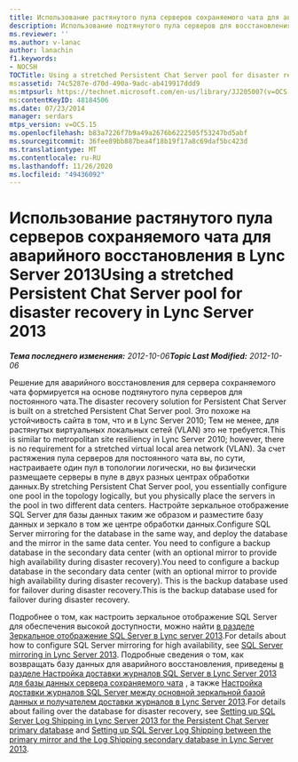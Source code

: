 ```yaml
---
title: Использование растянутого пула серверов сохраняемого чата для аварийного восстановления
description: Использование подтянутого пула серверов для восстановления после сбоя.
ms.reviewer: ''
ms.author: v-lanac
author: lanachin
f1.keywords:
- NOCSH
TOCTitle: Using a stretched Persistent Chat Server pool for disaster recovery
ms:assetid: 74c5287e-d70d-490a-9adc-ab419917ddd9
ms:mtpsurl: https://technet.microsoft.com/en-us/library/JJ205007(v=OCS.15)
ms:contentKeyID: 48184506
ms.date: 07/23/2014
manager: serdars
mtps_version: v=OCS.15
ms.openlocfilehash: b83a7226f7b9a49a2676b6222505f53247bd5abf
ms.sourcegitcommit: 36fee89bb887bea4f18b19f17a8c69daf5bc423d
ms.translationtype: MT
ms.contentlocale: ru-RU
ms.lasthandoff: 11/26/2020
ms.locfileid: "49436092"
---
```

# <a name="using-a-stretched-persistent-chat-server-pool-for-disaster-recovery-in-lync-server-2013"></a><span data-ttu-id="c452b-103">Использование растянутого пула серверов сохраняемого чата для аварийного восстановления в Lync Server 2013</span><span class="sxs-lookup"><span data-stu-id="c452b-103">Using a stretched Persistent Chat Server pool for disaster recovery in Lync Server 2013</span></span>

<div data-xmlns="http://www.w3.org/1999/xhtml">

<div class="topic" data-xmlns="http://www.w3.org/1999/xhtml" data-msxsl="urn:schemas-microsoft-com:xslt" data-cs="https://msdn.microsoft.com/">

<div data-asp="https://msdn2.microsoft.com/asp">



</div>

<div id="mainSection">

<div id="mainBody"><span data-ttu-id="c452b-104">

<span> </span></span><span class="sxs-lookup"><span data-stu-id="c452b-104">

<span> </span></span></span>

<span data-ttu-id="c452b-105">_**Тема последнего изменения:** 2012-10-06_</span><span class="sxs-lookup"><span data-stu-id="c452b-105">_**Topic Last Modified:** 2012-10-06_</span></span>

<span data-ttu-id="c452b-106">Решение для аварийного восстановления для сервера сохраняемого чата формируется на основе подтянутого пула серверов для постоянного чата.</span><span class="sxs-lookup"><span data-stu-id="c452b-106">The disaster recovery solution for Persistent Chat Server is built on a stretched Persistent Chat Server pool.</span></span> <span data-ttu-id="c452b-107">Это похоже на устойчивость сайта в том, что и в Lync Server 2010; Тем не менее, для растянутых виртуальных локальных сетей (VLAN) это не требуется.</span><span class="sxs-lookup"><span data-stu-id="c452b-107">This is similar to metropolitan site resiliency in Lync Server 2010; however, there is no requirement for a stretched virtual local area network (VLAN).</span></span> <span data-ttu-id="c452b-108">За счет растяжения пула серверов для постоянного чата вы, по сути, настраиваете один пул в топологии логически, но вы физически размещаете серверы в пуле в двух разных центрах обработки данных.</span><span class="sxs-lookup"><span data-stu-id="c452b-108">By stretching Persistent Chat Server pool, you essentially configure one pool in the topology logically, but you physically place the servers in the pool in two different data centers.</span></span> <span data-ttu-id="c452b-109">Настройте зеркальное отображение SQL Server для базы данных таким же образом и разместите базу данных и зеркало в том же центре обработки данных.</span><span class="sxs-lookup"><span data-stu-id="c452b-109">Configure SQL Server mirroring for the database in the same way, and deploy the database and the mirror in the same data center.</span></span> <span data-ttu-id="c452b-110">You need to configure a backup database in the secondary data center (with an optional mirror to provide high availability during disaster recovery).</span><span class="sxs-lookup"><span data-stu-id="c452b-110">You need to configure a backup database in the secondary data center (with an optional mirror to provide high availability during disaster recovery).</span></span> <span data-ttu-id="c452b-111">This is the backup database used for failover during disaster recovery.</span><span class="sxs-lookup"><span data-stu-id="c452b-111">This is the backup database used for failover during disaster recovery.</span></span>

<span data-ttu-id="c452b-112">Подробнее о том, как настроить зеркальное отображение SQL Server для обеспечения высокой доступности, можно найти [в разделе Зеркальное отображение SQL Server в Lync server 2013](lync-server-2013-sql-server-mirroring.md).</span><span class="sxs-lookup"><span data-stu-id="c452b-112">For details about how to configure SQL Server mirroring for high availability, see [SQL Server mirroring in Lync Server 2013](lync-server-2013-sql-server-mirroring.md).</span></span> <span data-ttu-id="c452b-113">Подробные сведения о том, как возвращать базу данных для аварийного восстановления, приведены [в разделе Настройка доставки журналов SQL Server в Lync Server 2013 для базы данных сервера сохраняемого чата](lync-server-2013-setting-up-sql-server-log-shipping-for-the-persistent-chat-server-primary-database.md) , а также [Настройка доставки журналов SQL Server между основной зеркальной базой данных и получателем доставки журналов в Lync Server 2013](lync-server-2013-set-up-log-shipping-secondary-database.md).</span><span class="sxs-lookup"><span data-stu-id="c452b-113">For details about failing over the database for disaster recovery, see [Setting up SQL Server Log Shipping in Lync Server 2013 for the Persistent Chat Server primary database](lync-server-2013-setting-up-sql-server-log-shipping-for-the-persistent-chat-server-primary-database.md) and [Setting up SQL Server Log Shipping between the primary mirror and the Log Shipping secondary database in Lync Server 2013](lync-server-2013-set-up-log-shipping-secondary-database.md).</span></span>

<span data-ttu-id="c452b-114"></div>

<span> </span>

</div>

</div>

</span><span class="sxs-lookup"><span data-stu-id="c452b-114"></div>

<span> </span>

</div>

</div>

</span></span></div>

